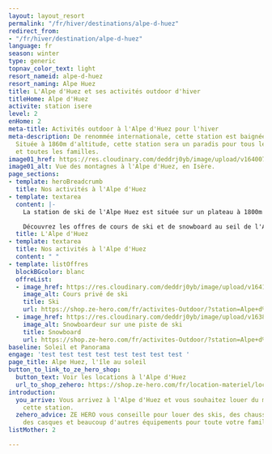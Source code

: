 ```yaml
---
layout: layout_resort
permalink: "/fr/hiver/destinations/alpe-d-huez"
redirect_from:
- "/fr/hiver/destination/alpe-d-huez"
language: fr
season: winter
type: generic
topnav_color_text: light
resort_nameid: alpe-d-huez
resort_naming: Alpe Huez
title: L'Alpe d'Huez et ses activités outdoor d'hiver
titleHome: Alpe d'Huez
activite: station isere
level: 2
enHome: 2
meta-title: Activités outdoor à l'Alpe d'Huez pour l'hiver
meta-description: De renommée internationale, cette station est baignée par le soleil.
  Située à 1860m d'altitude, cette station sera un paradis pour tous les sportifs
  et toutes les familles.
image01_href: https://res.cloudinary.com/deddrj0yb/image/upload/v1640072447/website/resorts/alpe%20d%27huez/filip-bunkens-iQA5fUR3vHg-unsplash_zwsee6.jpg
image01_alt: Vue des montagnes à l'Alpe d'Huez, en Isère.
page_sections:
- template: heroBreadcrumb
  title: Nos activités à l'Alpe d'Huez
- template: textarea
  content: |-
    La station de ski de l'Alpe Huez est située sur un plateau à 1800m d'altitude dans le département de l'Isère. Ses 250km de pistes offrent un vaste domaine d'exception. Cette station profite d'un parfait ensoleillement qui permettra de profiter du soleil tous les jours. Reliée à Oz, Vaujany et Oris en Oisans, son domaine est d'une grande qualité. Son sommet le Pic Blanc culmine à 3330m d'altitude, vous pourrez alors dévaler des pistes de 2000m de dénivelé négatif. Pour tous les amoureux de la glisse et pour les plus sportifs, vous profiterez d'un domaine skiable de 260km de piste. La station Alpe d'Huez est composée de 3 villages : Huez Village, Alpe d'Huez. En Isère, cette station ensoleillée offre un choix très large d'activités pour toutes les personnes. Vous pourrez profiter d'évènements et de détente dans un cadre magnifique.

    Découvrez les offres de cours de ski et de snowboard au seil de l'Alpe d'Huez parmis les différentes écoles de ski dans notre page : [**Ecole de ski à l'Alpe d'Huez**](/fr/hiver/conseils/ecole-ski-alpe-huez)
  title: L'Alpe d'Huez
- template: textarea
  title: Nos activités à l'Alpe d'Huez
  content: " "
- template: listOffres
  blockBGcolor: blanc
  offreList:
  - image_href: https://res.cloudinary.com/deddrj0yb/image/upload/v1641825166/website/winter/debuter-le-ski-pour-adultes-avec-prosneige-_dou0sp.jpg
    image_alt: Cours privé de ski
    title: Ski
    url: https://shop.ze-hero.com/fr/activites-Outdoor/?station=Alpe+d%27Huez&calessonstype=all&catypegenderlistsummer=all&calessonsactivitytype=Ski&start-date=
  - image_href: https://res.cloudinary.com/deddrj0yb/image/upload/v1638883536/website/winter/Snowboard-descente-glisse_p5fb2b.jpg
    image_alt: Snowboardeur sur une piste de ski
    title: Snowboard
    url: https://shop.ze-hero.com/fr/activites-Outdoor/?station=Alpe+d%27Huez&calessonstype=all&catypegenderlistsummer=all&calessonsactivitytype=Snowboard&start-date=
baseline: Soleil et Panorama
engage: 'test test test test test test test test '
page_title: Alpe Huez, l'île au soleil
button_to_link_to_ze_hero_shop:
  button_text: Voir les locations à l'Alpe d'Huez
  url_to_shop_zehero: https://shop.ze-hero.com/fr/location-materiel/location-ski/location-ski-enfant?station=alpes-dhuez&equipmentslug=%2Flocation-ski&rental_quality=0&oldslug=%2Flocation-ski&subslug=%2Flocation-ski-adulte&start-date=25%2F12%2F2021&number_rental_days=1
introduction:
  you_arrive: Vous arrivez à l'Alpe d'Huez et vous souhaitez louer du matériel dans
    cette station.
  zehero_advice: ZE HERO vous conseille pour louer des skis, des chaussures de ski,
    des casques et beaucoup d'autres équipements pour toute votre famille
listMother: 2

---
```

